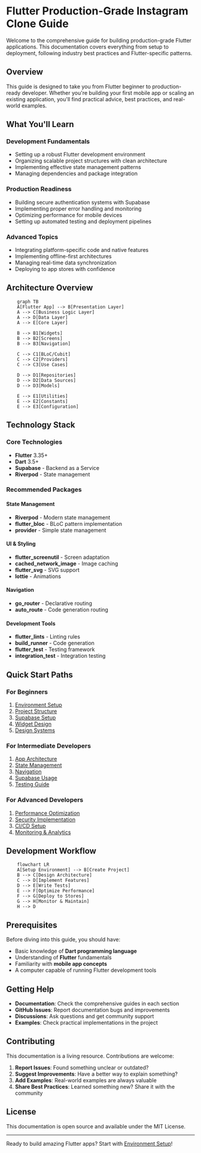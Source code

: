 # Flutter Production-Grade Instagram Clone Guide

Welcome to the comprehensive guide for building production-grade Flutter applications. This documentation covers everything from setup to deployment, following industry best practices and Flutter-specific patterns.

## Overview

This guide is designed to take you from Flutter beginner to production-ready developer. Whether you're building your first mobile app or scaling an existing application, you'll find practical advice, best practices, and real-world examples.

## What You'll Learn

### Development Fundamentals

- Setting up a robust Flutter development environment
- Organizing scalable project structures with clean architecture
- Implementing effective state management patterns
- Managing dependencies and package integration

### Production Readiness

- Building secure authentication systems with Supabase
- Implementing proper error handling and monitoring
- Optimizing performance for mobile devices
- Setting up automated testing and deployment pipelines

### Advanced Topics

- Integrating platform-specific code and native features
- Implementing offline-first architectures
- Managing real-time data synchronization
- Deploying to app stores with confidence

## Architecture Overview

```mermaid
    graph TB
    A[Flutter App] --> B[Presentation Layer]
    A --> C[Business Logic Layer]
    A --> D[Data Layer]
    A --> E[Core Layer]

    B --> B1[Widgets]
    B --> B2[Screens]
    B --> B3[Navigation]

    C --> C1[BLoC/Cubit]
    C --> C2[Providers]
    C --> C3[Use Cases]

    D --> D1[Repositories]
    D --> D2[Data Sources]
    D --> D3[Models]

    E --> E1[Utilities]
    E --> E2[Constants]
    E --> E3[Configuration]
```

## Technology Stack

### Core Technologies

- **Flutter** 3.35+
- **Dart** 3.5+
- **Supabase** - Backend as a Service
- **Riverpod** - State management

### Recommended Packages

#### State Management

- **Riverpod** - Modern state management
- **flutter_bloc** - BLoC pattern implementation
- **provider** - Simple state management

#### UI & Styling

- **flutter_screenutil** - Screen adaptation
- **cached_network_image** - Image caching
- **flutter_svg** - SVG support
- **lottie** - Animations

#### Navigation

- **go_router** - Declarative routing
- **auto_route** - Code generation routing

#### Development Tools

- **flutter_lints** - Linting rules
- **build_runner** - Code generation
- **flutter_test** - Testing framework
- **integration_test** - Integration testing

## Quick Start Paths

### For Beginners

1. [Environment Setup](setup/environment-setup.md)
2. [Project Structure](setup/project-structure.md)
3. [Supabase Setup](setup/supabase-setup.md)
4. [Widget Design](architecture/widget-design.md)
5. [Design Systems](ui/design-systems.md)

### For Intermediate Developers

1. [App Architecture](architecture/app-architecture.md)
2. [State Management](architecture/state-management.md)
3. [Navigation](architecture/navigation.md)
4. [Supabase Usage](setup/supabase-usage.md)
5. [Testing Guide](testing/testing-guide.md)

### For Advanced Developers

1. [Performance Optimization](deployment/deployment-guide.md)
2. [Security Implementation](deployment/deployment-guide.md)
3. [CI/CD Setup](deployment/deployment-guide.md)
4. [Monitoring & Analytics](deployment/deployment-guide.md)

## Development Workflow

```mermaid
    flowchart LR
    A[Setup Environment] --> B[Create Project]
    B --> C[Design Architecture]
    C --> D[Implement Features]
    D --> E[Write Tests]
    E --> F[Optimize Performance]
    F --> G[Deploy to Stores]
    G --> H[Monitor & Maintain]
    H --> D
```

## Prerequisites

Before diving into this guide, you should have:

- Basic knowledge of **Dart programming language**
- Understanding of **Flutter** fundamentals
- Familiarity with **mobile app concepts**
- A computer capable of running Flutter development tools

## Getting Help

- **Documentation**: Check the comprehensive guides in each section
- **GitHub Issues**: Report documentation bugs and improvements
- **Discussions**: Ask questions and get community support
- **Examples**: Check practical implementations in the project

## Contributing

This documentation is a living resource. Contributions are welcome:

1. **Report Issues**: Found something unclear or outdated?
2. **Suggest Improvements**: Have a better way to explain something?
3. **Add Examples**: Real-world examples are always valuable
4. **Share Best Practices**: Learned something new? Share it with the community

## License

This documentation is open source and available under the MIT License.

---

Ready to build amazing Flutter apps? Start with [Environment Setup](setup/environment-setup.md)!
